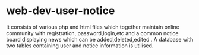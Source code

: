 # web-dev-user-notice
It consists of various php and html files which together maintain  online community with registration, password,login,etc and a common notice board displaying news which can be added,deleted,edited . A database with two tables containing user and notice information is utilised.
